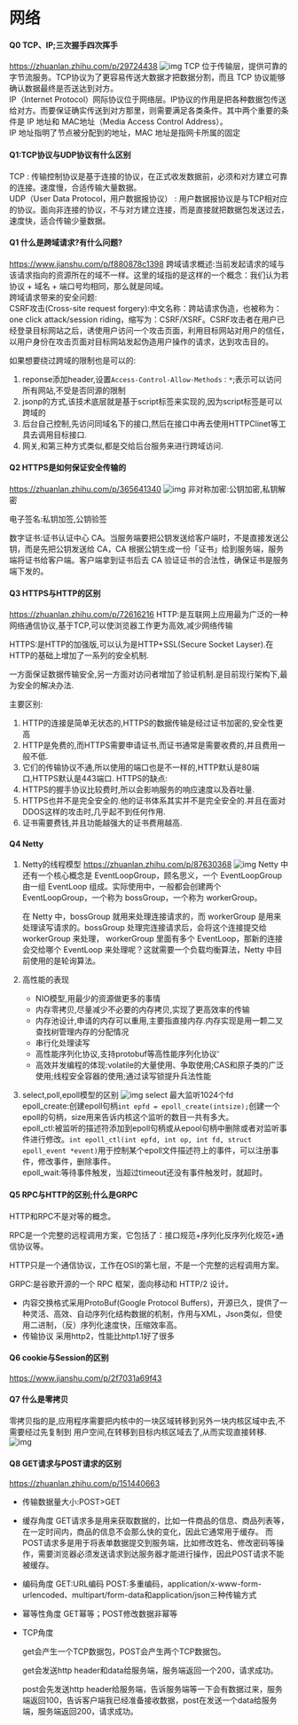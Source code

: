 # 网络
#### Q0 TCP、IP;三次握手四次挥手
https://zhuanlan.zhihu.com/p/29724438
![img](../img/网络/a61a1734.png)
TCP 位于传输层，提供可靠的字节流服务。TCP协议为了更容易传送大数据才把数据分割，而且 TCP 协议能够确认数据最终是否送达到对方。</br>
IP（Internet Protocol）网际协议位于网络层。IP协议的作用是把各种数据包传送给对方。而要保证确实传送到对方那里，则需要满足各类条件。其中两个重要的条件是 IP 地址和 MAC地址（Media Access Control Address）。</br>
IP 地址指明了节点被分配到的地址，MAC 地址是指网卡所属的固定
#### Q1:TCP协议与UDP协议有什么区别
TCP : 传输控制协议是基于连接的协议，在正式收发数据前，必须和对方建立可靠的连接。速度慢，合适传输大量数据。</br>
UDP（User Data Protocol，用户数据报协议） : 用户数据报协议是与TCP相对应的协议。面向非连接的协议，不与对方建立连接，而是直接就把数据包发送过去，速度快，适合传输少量数据。
#### Q1 什么是跨域请求?有什么问题?
https://www.jianshu.com/p/f880878c1398
跨域请求概述:当前发起请求的域与该请求指向的资源所在的域不一样。这里的域指的是这样的一个概念：我们认为若协议 + 域名 + 端口号均相同，那么就是同域。</br>
跨域请求带来的安全问题:</br>
CSRF攻击(Cross-site request forgery):中文名称：跨站请求伪造，也被称为：one click attack/session riding，缩写为：CSRF/XSRF。CSRF攻击者在用户已经登录目标网站之后，诱使用户访问一个攻击页面，利用目标网站对用户的信任，以用户身份在攻击页面对目标网站发起伪造用户操作的请求，达到攻击目的。</br>

如果想要绕过跨域的限制也是可以的:
1. reponse添加header,设置`Access-Control-Allow-Methods：*`;表示可以访问所有网站,不受是否同源的限制
1. jsonp的方式,该技术底层就是基于script标签来实现的,因为script标签是可以跨域的
1. 后台自己控制,先访问同域名下的接口,然后在接口中再去使用HTTPClinet等工具去调用目标接口.
1. 网关,和第三种方式类似,都是交给后台服务来进行跨域访问.
#### Q2 HTTPS是如何保证安全传输的
https://zhuanlan.zhihu.com/p/365641340
![img](../img/网络/cee0b3df.png)
非对称加密:公钥加密,私钥解密

电子签名:私钥加签,公钥验签

数字证书:证书认证中心 CA。当服务端要把公钥发送给客户端时，不是直接发送公钥，而是先把公钥发送给 CA，CA 根据公钥生成一份「证书」给到服务端，服务端将证书给客户端。客户端拿到证书后去 CA 验证证书的合法性，确保证书是服务端下发的。
#### Q3 HTTPS与HTTP的区别
https://zhuanlan.zhihu.com/p/72616216
HTTP:是互联网上应用最为广泛的一种网络通信协议,基于TCP,可以使浏览器工作更为高效,减少网络传输

HTTPS:是HTTP的加强版,可以认为是HTTP+SSL(Secure Socket Layser).在HTTP的基础上增加了一系列的安全机制.

一方面保证数据传输安全,另一方面对访问者增加了验证机制.是目前现行架构下,最为安全的解决办法.

主要区别:
1. HTTP的连接是简单无状态的,HTTPS的数据传输是经过证书加密的,安全性更高
1. HTTP是免费的,而HTTPS需要申请证书,而证书通常是需要收费的,并且费用一般不低.
1. 它们的传输协议不通,所以使用的端口也是不一样的,HTTP默认是80端口,HTTPS默认是443端口.
   HTTPS的缺点:
1. HTTPS的握手协议比较费时,所以会影响服务的响应速度以及吞吐量.
1. HTTPS也并不是完全安全的.他的证书体系其实并不是完全安全的.并且在面对DDOS这样的攻击时,几乎起不到任何作用.
1. 证书需要费钱,并且功能越强大的证书费用越高.
#### Q4 Netty
1. Netty的线程模型
   https://zhuanlan.zhihu.com/p/87630368
   ![img](../img/网络/d4c7c2bd.png)
   Netty 中还有一个核心概念是 EventLoopGroup，顾名思义，一个 EventLoopGroup 由一组 EventLoop 组成。实际使用中，一般都会创建两个 EventLoopGroup，一个称为 bossGroup，一个称为 workerGroup。
   
   在 Netty 中，bossGroup 就用来处理连接请求的，而 workerGroup 是用来处理读写请求的。bossGroup 处理完连接请求后，会将这个连接提交给 workerGroup 来处理， workerGroup 里面有多个 EventLoop，那新的连接会交给哪个 EventLoop 来处理呢？这就需要一个负载均衡算法，Netty 中目前使用的是轮询算法。
1. 高性能的表现
    - NIO模型,用最少的资源做更多的事情
    - 内存零拷贝,尽量减少不必要的内存拷贝,实现了更高效率的传输
    - 内存池设计,申请的内存可以重用,主要指直接内存.内存实现是用一颗二叉查找树管理内存的分配情况
    - 串行化处理读写
    - 高性能序列化协议,支持protobuf等高性能序列化协议‘
    - 高效并发编程的体现:volatile的大量使用、争取使用;CAS和原子类的广泛使用;线程安全容器的使用;通过读写锁提升兵法性能
1. select,poll,epoll模型的区别
   ![img](../img/网络/951d5433.png)
   select 最大监听1024个fd</br>
   epoll_create:创建epoll句柄`int epfd = epoll_create(intsize);`创建一个epoll的句柄，size用来告诉内核这个监听的数目一共有多大。</br>
   epoll_ctl:被监听的描述符添加到epoll句柄或从epool句柄中删除或者对监听事件进行修改。`int epoll_ctl(int epfd, int op, int fd, struct epoll_event *event)`用于控制某个epoll文件描述符上的事件，可以注册事件，修改事件，删除事件。</br>
   epoll_wait:等待事件触发，当超过timeout还没有事件触发时，就超时。
#### Q5 RPC与HTTP的区别;什么是GRPC
HTTP和RPC不是对等的概念。

RPC是一个完整的远程调用方案，它包括了：接口规范+序列化反序列化规范+通信协议等。

HTTP只是一个通信协议，工作在OSI的第七层，不是一个完整的远程调用方案。

GRPC:是谷歌开源的一个 RPC 框架，面向移动和 HTTP/2 设计。
- 内容交换格式采用ProtoBuf(Google Protocol Buffers)，开源已久，提供了一种灵活、高效、自动序列化结构数据的机制，作用与XML，Json类似，但使用二进制，（反）序列化速度快，压缩效率高。
- 传输协议 采用http2，性能比http1.1好了很多
#### Q6 cookie与Session的区别
https://www.jianshu.com/p/2f7031a69f43
#### Q7 什么是零拷贝
零拷贝指的是,应用程序需要把内核中的一块区域转移到另外一块内核区域中去,不需要经过先复制到
用户空间,在转移到目标内核区域去了,从而实现直接转移.
![img](../img/网络/18f5164d.png)
#### Q8 GET请求与POST请求的区别
https://zhuanlan.zhihu.com/p/151440663
- 传输数据量大小:POST>GET
- 缓存角度
  GET请求多是用来获取数据的，比如一件商品的信息、商品列表等，在一定时间内，商品的信息不会那么快的变化，因此它通常用于缓存。
而POST请求多是用于将表单数据提交到服务端，比如修改姓名、修改密码等操作，需要浏览器必须发送请求到达服务器才能进行操作，因此POST请求不能被缓存。
- 编码角度
  GET:URL编码
  POST:多重编码，application/x-www-form-urlencoded、multipart/form-data和application/json三种传输方式
- 幂等性角度
  GET幂等；POST修改数据非幂等
- TCP角度
  
  get会产生一个TCP数据包，POST会产生两个TCP数据包。

   get会发送http header和data给服务端，服务端返回一个200，请求成功。

   post会先发送http header给服务端，告诉服务端等一下会有数据过来，服务端返回100，告诉客户端我已经准备接收数据，post在发送一个data给服务端，服务端返回200，请求成功。